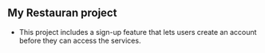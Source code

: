 ## My Restauran project

 - This project includes a sign-up feature that lets users create an account before they can access the services. 
